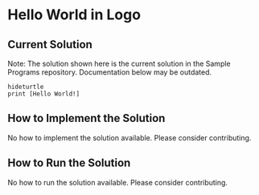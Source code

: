 # Hello World in Logo

## Current Solution

Note: The solution shown here is the current solution in the Sample Programs repository. Documentation below may be outdated.

```Logo
hideturtle
print [Hello World!]
```

## How to Implement the Solution

No how to implement the solution available. Please consider contributing.

## How to Run the Solution

No how to run the solution available. Please consider contributing.